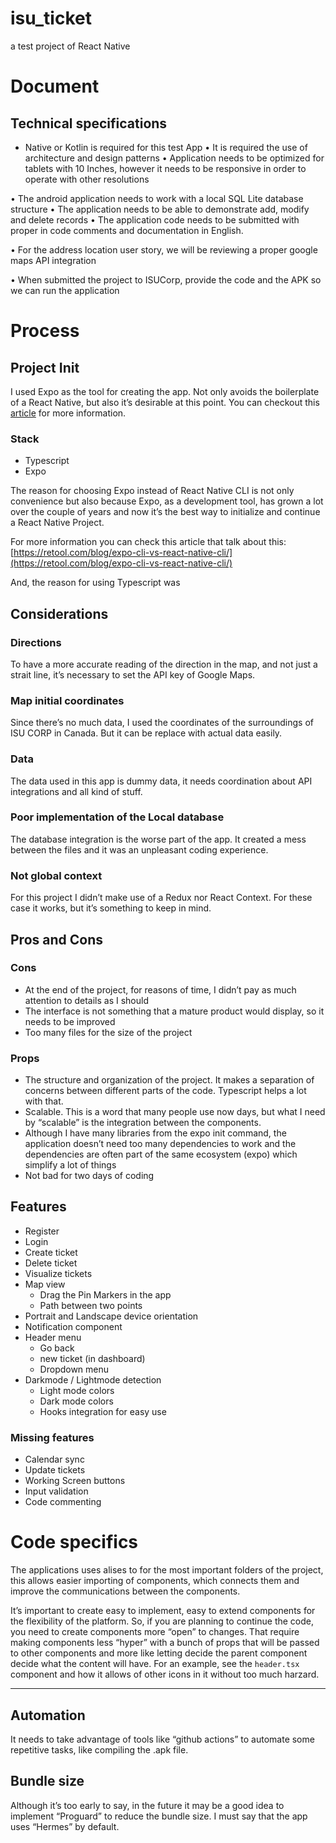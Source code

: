 # isu_ticket
a test project of React Native

# Document

## Technical specifications

- Native or Kotlin is required for this test App
• It is required the use of architecture and design patterns
• Application needs to be optimized for tablets with 10 Inches, however it needs to be responsive in order to operate with other resolutions

• The android application needs to work with a local SQL Lite database structure  • The application needs to be able to demonstrate add, modify and delete records  • The application code needs to be submitted with proper in code comments and  documentation in English.

• For the address location user story, we will be reviewing a proper google maps API  integration

• When submitted the project to ISUCorp, provide the code and the APK so we can run the application

# Process

## Project Init

I used Expo as the tool for creating the app. Not only avoids the boilerplate of a React Native, but also it’s desirable at this point. You can checkout this [article](https://retool.com/blog/expo-cli-vs-react-native-cli/) for more information.

### Stack

- Typescript
- Expo

The reason for choosing Expo instead of React Native CLI is not only convenience but also because Expo, as a development tool, has grown a lot over the couple of years and now it’s the best way to initialize and continue a React Native Project.

For more information you can check this article that talk about this: [https://retool.com/blog/expo-cli-vs-react-native-cli/](https://retool.com/blog/expo-cli-vs-react-native-cli/)

And, the reason for using Typescript was 

## Considerations

### Directions

To have a more accurate reading of the direction in the map, and not just a strait line, it’s necessary to set the API key of Google Maps.

### Map initial coordinates

Since there’s no much data, I used the coordinates of the surroundings of ISU CORP in Canada. But it can be replace with actual data easily. 

### Data

The data used in this app is dummy data, it needs coordination about API integrations and all kind of stuff.

### Poor implementation of the Local database

The database integration is the worse part of the app. It created a mess between the files and it was an unpleasant coding experience.

### Not global context

For this project I didn’t make use of a Redux nor React Context. For these case it works, but it’s something to keep in mind.

## Pros and Cons

### Cons

- At the end of the project, for reasons of time, I didn’t pay as much attention to details as I should
- The interface is not something that a mature product would display, so it needs to be improved
- Too many files for the size of the project

### Props

- The structure and organization of the project. It makes a separation of concerns between different parts of the code. Typescript helps a lot with that.
- Scalable. This is a word that many people use now days, but what I need by “scalable” is the integration between the components.
- Although I have many libraries from the expo init command, the application doesn’t need too many dependencies to work and the dependencies are often part of the same ecosystem (expo) which simplify a lot of things
- Not bad for two days of coding

## Features

- Register
- Login
- Create ticket
- Delete ticket
- Visualize tickets
- Map view
    - Drag the Pin Markers in the app
    - Path between two points
- Portrait and Landscape device orientation
- Notification component
- Header menu
    - Go back
    - new ticket (in dashboard)
    - Dropdown menu
- Darkmode / Lightmode detection
    - Light mode colors
    - Dark mode colors
    - Hooks integration for easy use

### Missing features

- Calendar sync
- Update tickets
- Working Screen buttons
- Input validation
- Code commenting

# Code specifics

The applications uses alises to for the most important folders of the project, this allows easier importing of components, which connects them and improve the communications between the components.

It’s important to create easy to implement, easy to extend components for the flexibility of the platform. So, if you are planning to continue the code, you need to create components more “open” to changes. That require making components less “hyper” with a bunch of props that will be passed to other components and more like letting decide the parent component decide what the content will have. For an example, see the `header.tsx` component and how it allows of other icons in it without too much harzard.

---

## Automation

It needs to take advantage of tools like “github actions” to automate some repetitive tasks, like compiling the .apk file.

## Bundle size

Although it’s too early to say, in the future it may be a good idea to implement “Proguard” to reduce the bundle size. I must say that the app uses “Hermes” by default.
